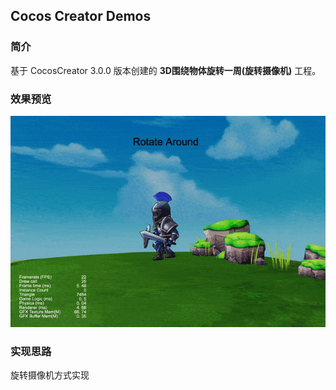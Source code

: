 ## Cocos Creator Demos

### 简介
基于 CocosCreator 3.0.0 版本创建的 **3D围绕物体旋转一周(旋转摄像机)** 工程。

### 效果预览
![image](../../gif/202201/2022012081.gif)

### 实现思路
旋转摄像机方式实现